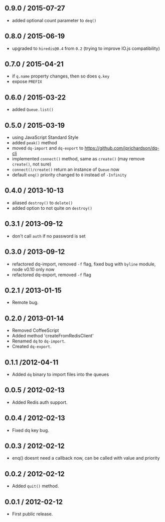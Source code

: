 0.9.0 / 2015-07-27
------------------
- added optional count parameter to `deq()`

0.8.0 / 2015-06-19
------------------
- upgraded to `hiredis@0.4` from `0.2` (trying to improve IO.js compatibility)

0.7.0 / 2015-04-21
------------------
- if `q.name` property changes, then so does `q.key`
- expose `PREFIX`

0.6.0 / 2015-03-22
------------------
- added `Queue.list()`

0.5.0 / 2015-03-19
------------------
- using JavaScript Standard Style
- added `peak()` method
- moved `dq-import` and `dq-export` to https://github.com/jprichardson/dq-cli
- implemented `connect()` method, same as `create()` (may remove `create()`, not sure)
- `connect()/create()` return an instance of `Queue` now
- default `enq()` priority changed to `0` instead of `-Infinity`

0.4.0 / 2013-10-13
------------------
* aliased `destroy()` to `delete()`
* added option to not quite on `destroy()`

0.3.1 / 2013-09-12
------------------
* don't call `auth` if no password is set

0.3.0 / 2013-09-12
------------------
* refactored dq-import, removed `-f` flag, fixed bug with `byline` module, node v0.10 only now
* refactored dq-export, removed `-f` flag

0.2.1 / 2013-01-15
------------------
* Remote bug.

0.2.0 / 2013-01-14
------------------
* Removed CoffeeScript
* Added method 'createFromRedisClient'
* Renamed `dq` to `dq-import`.
* Created `dq-export`.

0.1.1 /2012-04-11
-------------------
* Added `dq` binary to import files into the queues

0.0.5 / 2012-02-13
-------------------
* Added Redis auth support.

0.0.4 / 2012-02-13
-------------------
* Fixed dq key bug.

0.0.3 / 2012-02-12
-------------------
* enq() doesnt need a callback now, can be called with value and priority

0.0.2 / 2012-02-12
-------------------
* Added `quit()` method.

0.0.1 / 2012-02-12
-------------------
* First public release.
